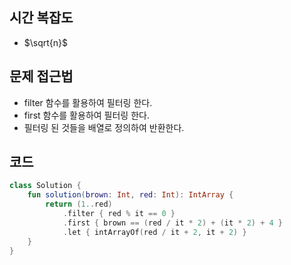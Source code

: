 ## 시간 복잡도
 - $\sqrt{n}$ 


## 문제 접근법
 - filter 함수를 활용하여 필터링 한다.
 - first 함수를 활용하여 필터링 한다.
 - 필터링 된 것들을 배열로 정의하여 반환한다.

## 코드

```kotlin
class Solution {
    fun solution(brown: Int, red: Int): IntArray {
        return (1..red)
            .filter { red % it == 0 }
            .first { brown == (red / it * 2) + (it * 2) + 4 }
            .let { intArrayOf(red / it + 2, it + 2) }
    }
}
```